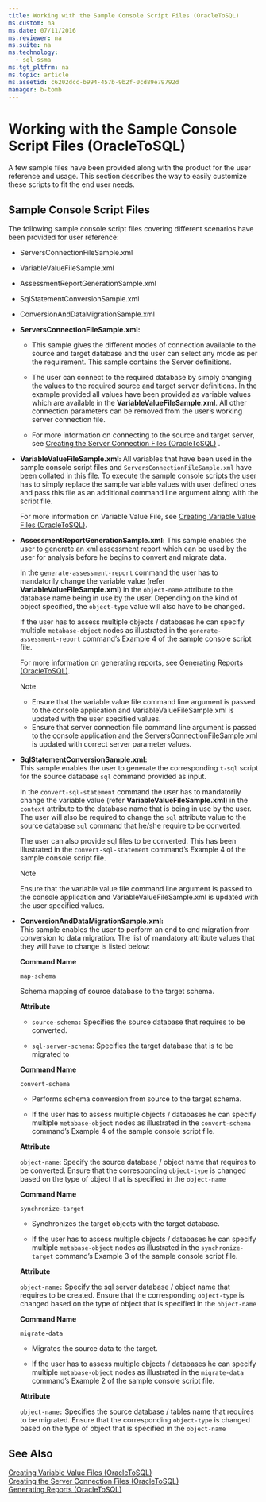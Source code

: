 ```yaml
---
title: Working with the Sample Console Script Files (OracleToSQL)
ms.custom: na
ms.date: 07/11/2016
ms.reviewer: na
ms.suite: na
ms.technology: 
  - sql-ssma
ms.tgt_pltfrm: na
ms.topic: article
ms.assetid: c6202dcc-b994-457b-9b2f-0cd89e79792d
manager: b-tomb
---
```

# Working with the Sample Console Script Files (OracleToSQL)
A few sample files have been provided along with the product for the user reference and usage. This section describes the way to easily customize these scripts to fit the end user needs.  
  
## Sample Console Script Files  
The following sample console script files covering different scenarios have been provided for user reference:  
  
-   ServersConnectionFileSample.xml  
  
-   VariableValueFileSample.xml  
  
-   AssessmentReportGenerationSample.xml  
  
-   SqlStatementConversionSample.xml  
  
-   ConversionAndDataMigrationSample.xml  
  
-   **ServersConnectionFileSample.xml:**  
  
    -   This sample gives the different modes of connection available to the source and target database and the user can select any mode as per the requirement. This sample contains the Server definitions.  
  
    -   The user can connect to the required database by simply changing the values to the required source and target server definitions. In the example provided all values have been provided as variable values which are available in the **VariableValueFileSample.xml**.  All other connection parameters can be removed from the user’s working server connection file.  
  
    -   For more information on connecting to the source and target server, see [Creating the Server Connection Files &#40;OracleToSQL&#41;](../content/Creating-the-Server-Connection-Files--OracleToSQL-.md) .  
  
-   **VariableValueFileSample.xml:** All variables that have been used in the sample console script files and `ServersConnectionFileSample.xml` have been collated in this file. To execute the sample console scripts the user has to simply replace the sample variable values with user defined ones and pass this file as an additional command line argument along with the script file.  
  
    For more information on Variable Value File, see [Creating Variable Value Files &#40;OracleToSQL&#41;](../content/Creating-Variable-Value-Files--OracleToSQL-.md).  
  
-   **AssessmentReportGenerationSample.xml:** This sample enables the user to generate an xml assessment report which can be used by the user for analysis before he begins to convert and migrate data.  
  
    In the `generate-assessment-report` command the user has to mandatorily change the variable value (refer **VariableValueFileSample.xml**) in the `object-name` attribute to the database name being in use by the user. Depending on the kind of object specified, the `object-type` value will also have to be changed.  
  
    If the user has to assess multiple objects \/ databases he can specify multiple `metabase-object` nodes as illustrated in the `generate-assessment-report` command’s Example 4 of the sample console script file.  
  
    For more information on generating reports, see [Generating Reports &#40;OracleToSQL&#41;](../content/Generating-Reports--OracleToSQL-.md).  
  
    > [!NOTE]  
    > -   Ensure that the variable value file command line argument is passed to the console application and VariableValueFileSample.xml is updated with the user specified values.  
    > -   Ensure that server connection file command line argument is passed to the console application and the ServersConnectionFileSample.xml is updated with correct server parameter values.  
  
-   **SqlStatementConversionSample.xml:**  
    This sample enables the user to generate the corresponding `t-sql` script for the source database `sql` command provided as input.  
  
    In the `convert-sql-statement` command the user has to mandatorily change the variable value (refer **VariableValueFileSample.xml**) in the `context` attribute to the database name that is being in use by the user. The user will also be required to change the `sql` attribute value to the source database `sql` command that he\/she require to be converted.  
  
    The user can also provide sql files to be converted. This has been illustrated in the `convert-sql-statement` command’s Example 4 of the sample console script file.  
  
    > [!NOTE]  
    > Ensure that the variable value file command line argument is passed to the console application and VariableValueFileSample.xml is updated with the user specified values.  
  
-   **ConversionAndDataMigrationSample.xml:**  
     This sample enables the user to perform an end to end migration from conversion to data migration. The list of mandatory attribute values that they will have to change is listed below:  
  
    **Command Name**  
  
    `map-schema`  
  
    Schema mapping of source database to the target schema.  
  
    **Attribute**  
  
    -   `source-schema:` Specifies the source database that requires to be converted.  
  
    -   `sql-server-schema`: Specifies the target database that is to be migrated to  
  
    **Command Name**  
  
    `convert-schema`  
  
    -   Performs schema conversion from source to the target schema.  
  
    -   If the user has to assess multiple objects \/ databases he can specify multiple `metabase-object` nodes as illustrated in the `convert-schema` command’s Example 4 of the sample console script file.  
  
    **Attribute**  
  
    `object-name`: Specify the source database \/ object name that requires to be converted. Ensure that the corresponding `object-type` is changed based on the type of object that is specified in the `object-name`  
  
    **Command Name**  
  
    `synchronize-target`  
  
    -   Synchronizes the target objects with the target database.  
  
    -   If the user has to assess multiple objects \/ databases he can specify multiple `metabase-object` nodes as illustrated in the `synchronize-target` command’s Example 3 of the sample console script file.  
  
    **Attribute**  
  
    `object-name:` Specify the sql server database \/ object name that requires to be created. Ensure that the corresponding `object-type` is changed based on the type of object that is specified in the `object-name`  
  
    **Command Name**  
  
    `migrate-data`  
  
    -   Migrates the source data to the target.  
  
    -   If the user has to assess multiple objects \/ databases he can specify multiple `metabase-object` nodes as illustrated in the `migrate-data` command’s Example 2 of the sample console script file.  
  
    **Attribute**  
  
    `object-name:` Specifies the source database \/ tables name that requires to be migrated. Ensure that the corresponding `object-type` is changed based on the type of object that is specified in the `object-name`  
  
## See Also  
[Creating Variable Value Files &#40;OracleToSQL&#41;](../content/Creating-Variable-Value-Files--OracleToSQL-.md)  
[Creating the Server Connection Files &#40;OracleToSQL&#41;](../content/Creating-the-Server-Connection-Files--OracleToSQL-.md)  
[Generating Reports &#40;OracleToSQL&#41;](../content/Generating-Reports--OracleToSQL-.md)  
  
